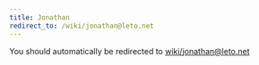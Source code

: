```yaml
---
title: Jonathan
redirect_to: /wiki/jonathan@leto.net
---
```


You should automatically be redirected to [wiki/jonathan@leto.net](jonathan@leto.net)
